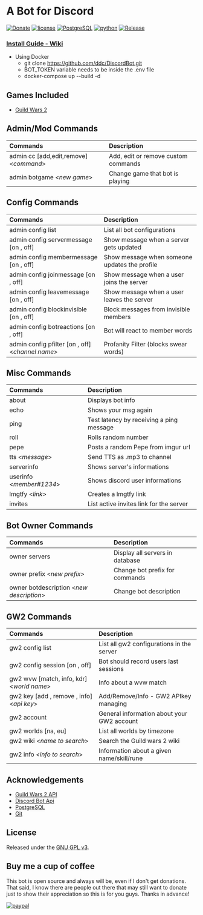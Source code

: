 # A Bot for Discord

[![Donate](https://img.shields.io/badge/Donate-PayPal-brightgreen.svg?style=plastic)](https://www.paypal.com/cgi-bin/webscr?cmd=_s-xclick&hosted_button_id=38E66BHC4623Y)
[![license](https://img.shields.io/github/license/ddc/DiscordBot.svg?style=plastic)](https://github.com/ddc/DiscordBot/blob/master/LICENSE) 
[![PostgreSQL](https://img.shields.io/badge/PostgreSQL-13-yellow.svg?style=plastic)](https://www.postgresql.org)
[![python](https://img.shields.io/badge/python-3.12-lightgrey.svg?style=plastic)](https://www.python.org/downloads/release)
[![Release](https://img.shields.io/github/release/ddc/DiscordBot.svg?style=plastic)](https://github.com/ddc/DiscordBot/releases/latest)

<!--
### [Invitation Link](https://discordapp.com/api/oauth2/authorize?client_id=427992048088383518&permissions=8&scope=bot)
+ Use the link bellow to invite this bot into your server, or install your own using the install guide
    + [Invitation Link](https://discordapp.com/api/oauth2/authorize?client_id=427992048088383518&permissions=8&scope=bot)
-->

### [Install Guide - Wiki](https://ddc.github.io/DiscordBot)
+ Using Docker
    + git clone https://github.com/ddc/DiscordBot.git
    + BOT_TOKEN variable needs to be inside the .env file
    + docker-compose up --build -d

## Games Included
+ [Guild Wars 2](https://www.guildwars2.com)


## Admin/Mod Commands
| Commands                               | Description                         |
|:---------------------------------------|:------------------------------------|
| admin cc [add,edit,remove] <_command_> | Add, edit or remove custom commands |
| admin botgame <_new game_>             | Change game that bot is playing     |

## Config Commands
| Commands                                         | Description                                   |
|:-------------------------------------------------|:----------------------------------------------|
| admin config list                                | List all bot configurations                   |
| admin config servermessage   [on , off]          | Show message when a server gets updated       |
| admin config membermessage   [on , off]          | Show message when someone updates the profile |
| admin config joinmessage     [on , off]          | Show message when a user joins the server	    |
| admin config leavemessage    [on , off]          | Show message when a user leaves the server    |
| admin config blockinvisible  [on , off]          | Block messages from invisible members         |
| admin config botreactions    [on , off]          | Bot will react to member words                |
| admin config pfilter [on , off]	<_channel name_> | Profanity Filter (blocks swear words)         |

## Misc Commands
| Commands                 | Description                              |
|:-------------------------|:-----------------------------------------|
| about                    | Displays bot info                        |
| echo                     | Shows your msg again                     |
| ping                     | Test latency by receiving a ping message |
| roll                     | Rolls random number                      |
| pepe                     | Posts a random Pepe from imgur url       |
| tts <_message_>          | Send TTS as .mp3 to channel              |
| serverinfo               | Shows server's informations              |
| userinfo <_member#1234_> | Shows discord user informations          |
| lmgtfy <_link_>          | Creates a lmgtfy link	                   |
| invites                  | List active invites link for the server  |

## Bot Owner Commands
| Commands                                  | Description                     |
|:------------------------------------------|:--------------------------------|
| owner servers                             | Display all servers in database |
| owner prefix <_new prefix_>               | Change bot prefix for commands  |
| owner botdescription <_new description_>	 | Change bot description          |

## GW2 Commands
| Commands                                  | Description                                |
|:------------------------------------------|:-------------------------------------------|
| gw2 config list                           | List all gw2 configurations in the server  |
| gw2 config session [on , off]             | Bot should record users last sessions      |
| gw2 wvw [match, info, kdr] <_world name_> | Info about a wvw match                     |
| gw2 key [add , remove , info] <_api key_> | Add/Remove/Info - GW2 APIkey managing      |
| gw2 account                               | General information about your GW2 account |
| gw2 worlds [na, eu]                       | List all worlds by timezone                |
| gw2 wiki <_name to search_>               | Search the Guild wars 2 wiki               |
| gw2 info <_info to search_>               | Information about a given name/skill/rune  |


## Acknowledgements
+ [Guild Wars 2 API](https://wiki.guildwars2.com/wiki/API:2)
+ [Discord Bot Api](https://discordapp.com/developers/applications/me)
+ [PostgreSQL](https://www.postgresql.org)
+ [Git](https://git-scm.com/download)


## License
Released under the [GNU GPL v3](LICENSE).


## Buy me a cup of coffee
This bot is open source and always will be, even if I don't get donations. That said, I know there are people out there that may still want to donate just to show their appreciation so this is for you guys. Thanks in advance!

[![paypal](https://www.paypalobjects.com/en_US/i/btn/btn_donate_SM.gif)](https://www.paypal.com/cgi-bin/webscr?cmd=_s-xclick&hosted_button_id=38E66BHC4623Y)

